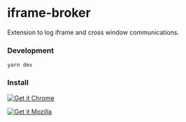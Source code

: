 # iframe-broker
Extension to log iframe and cross window communications.

### Development
`yarn dev`

### Install 
[![Get it Chrome](https://storage.googleapis.com/chrome-gcs-uploader.appspot.com/image/WlD8wC6g8khYWPJUsQceQkhXSlv1/tbyBjqi7Zu733AAKA5n4.png)](https://chrome.google.com/webstore/detail/iframe-broker/dadacmnmjkbdcfokfchocilakijgfffo)

[![Get it Mozilla](https://extensionworkshop.com/assets/img/documentation/publish/get-the-addon-178x60px.dad84b42.png)](https://addons.mozilla.org/en-US/firefox/addon/iframe-broker/)
